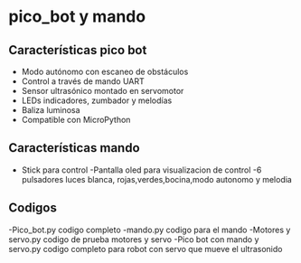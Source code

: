# pico_bot y mando
## Características pico bot

- Modo autónomo con escaneo de obstáculos
- Control a través de mando  UART
- Sensor ultrasónico montado en servomotor
- LEDs indicadores, zumbador y melodías
- Baliza luminosa
- Compatible con MicroPython

## Características mando 

- Stick para control 
-Pantalla oled para visualizacion de control
-6 pulsadores luces blanca, rojas,verdes,bocina,modo autonomo y melodia 
## Codigos

-Pico_bot.py codigo completo 
-mando.py codigo para el mando
-Motores y servo.py codigo de prueba  motores y servo
-Pico bot con mando y servo.py codigo completo para robot con servo que mueve el ultrasonido  